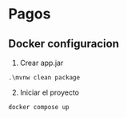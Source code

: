 # Pagos

## Docker configuracion 

1. Crear app.jar
```
.\mvnw clean package
```

2. Iniciar el proyecto
```
docker compose up
```